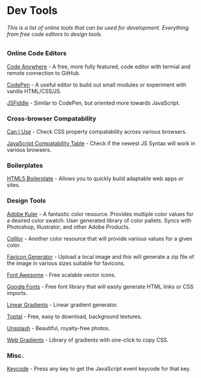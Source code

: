 # Dev Tools
###### This is a list of online tools that can be used for development. Everything from free code editors to design tools. 

### Online Code Editors
[Code Anywhere](https://codeanywhere.com/) - A free, more fully featured, code editor with termial and remote connection to GitHub.

[CodePen](https://codepen.io/) - A useful editor to build out small modules or experiment with vanilla HTML/CSS/JS. 

[JSFiddle](https://jsfiddle.net/) - Similar to CodePen, but oriented more towards JavaScript.

### Cross-browser Compatability 
[Can I Use](https://caniuse.com/) - Check CSS property compatability across various browsers. 

[JavaScript Compatability Table](http://kangax.github.io/compat-table/es6/) - Check if the newest JS Syntax will work in various browsers. 

### Boilerplates
[HTML5 Boilerplate](https://html5boilerplate.com/) - Allows you to quickly build adaptable web apps or sites. 

### Design Tools
[Adobe Kuler](https://color.adobe.com/create/color-wheel/) - A fantastic color resource. Provides multiple color values for a desired color swatch. User generated library of color pallets. Syncs with Photoshop, Illustrator, and other Adobe Products.

[Colllor](http://colllor.com/) - Another color resource that will provide various values for a given color. 

[Favicon Generator](https://www.favicon-generator.org/) - Upload a local image and this will generate a zip file of the image in various sizes suitable for favicons. 

[Font Awesome](http://fontawesome.io/) - Free scalable vector icons. 

[Google Fonts](https://fonts.google.com/) - Free font library that will easily generate HTML links or CSS imports.

[Linear Gradients](http://westciv.com/tools/gradients/) - Linear gradient generator.

[Toptal](https://www.toptal.com/) - Free, easy to download, background textures. 

[Unsplash](https://unsplash.com/) - Beautiful, royalty-free photos. 

[Web Gradients](https://webgradients.com/) - Library of gradients with one-click to copy CSS.

### Misc.
[Keycode](http://keycode.info/) - Press any key to get the JavaScript event keycode for that key. 
